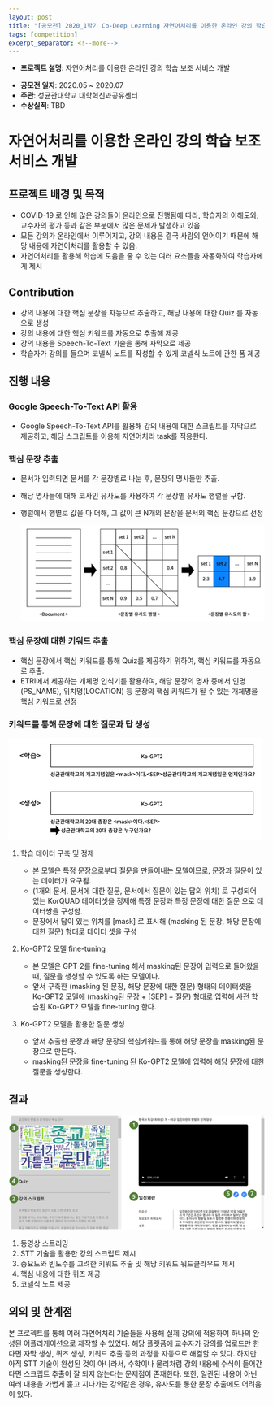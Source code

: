 ```yaml
---
layout: post
title: "[공모전] 2020_1학기 Co-Deep Learning 자연어처리를 이용한 온라인 강의 학습 보조 서비스 개발"
tags: [competition]
excerpt_separator: <!--more-->
---
```


- **프로젝트 설명**: 자연어처리를 이용한 온라인 강의 학습 보조 서비스 개발
<!--more-->
- **공모전 일자**: 2020.05 ~ 2020.07
- **주관**: 성균관대학교 대학혁신과공유센터
- **수상실적**: TBD

# 자연어처리를 이용한 온라인 강의 학습 보조 서비스 개발

## 프로젝트 배경 및 목적

* COVID-19 로 인해 많은 강의들이 온라인으로 진행됨에 따라, 학습자의 이해도와, 교수자의 평가 등과 같은 부분에서 많은 문제가 발생하고 있음.
* 모든 강의가 온라인에서 이루어지고, 강의 내용은 결국 사람의 언어이기 때문에 해당 내용에 자연어처리를 활용할 수 있음.
* 자연어처리를 활용해 학습에 도움을 줄 수 있는 여러 요소들을 자동화하여 학습자에게 제시

## Contribution

* 강의 내용에 대한 핵심 문장을 자동으로 추출하고, 해당 내용에 대한 Quiz 를 자동으로 생성
* 강의 내용에 대한 핵심 키워드를 자동으로 추출해 제공
* 강의 내용을 Speech-To-Text 기술을 통해 자막으로 제공
* 학습자가 강의를 들으며 코넬식 노트를 작성할 수 있게 코넬식 노트에 관한 폼 제공

## 진행 내용

### Google Speech-To-Text API 활용

* Google Speech-To-Text API를 활용해 강의 내용에 대한 스크립트를 자막으로 제공하고, 해당 스크립트를 이용해 자연어처리 task를 적용한다.

### 핵심 문장 추출

* 문서가 입력되면 문서를 각 문장별로 나눈 후, 문장의 명사들만 추출.

* 해당 명사들에 대해 코사인 유사도를 사용하여 각 문장별 유사도 행렬을 구함.

* 행렬에서 행별로 값을 다 더해, 그 값이 큰 N개의 문장을 문서의 핵심 문장으로 선정

    <img src="/assets/img/2020-1-codeep/pcw/sal1.png">

### 핵심 문장에 대한 키워드 추출

* 핵심 문장에서 핵심 키워드를 통해 Quiz를 제공하기 위하여, 핵심 키워드를 자동으로 추출.
* ETRI에서 제공하는 개체명 인식기를 활용하여, 해당 문장의 명사 중에서 인명(PS_NAME), 위치명(LOCATION) 등 문장의 핵심 키워드가 될 수 있는 개체명을 핵심 키워드로 선정

### 키워드를 통해 문장에 대한 질문과 답 생성

  <img src="/assets/img/2020-1-codeep/pcw/sal2.png">

1. 학습 데이터 구축 및 정제
   * 본 모델은 특정 문장으로부터 질문을 만들어내는 모델이므로, 문장과 질문이 있는 데이터가 요구됨.
   * (1개의 문서, 문서에 대한 질문, 문서에서 질문이 있는 답의 위치) 로 구성되어 있는 KorQUAD 데이터셋을 정제해  특정 문장과 특정 문장에 대한 질문 으로 데이터쌍을 구성함.
   * 문장에서 답이 있는 위치를 [mask] 로 표시해 (masking 된 문장, 해당 문장에 대한 질문) 형태로 데이터 셋을 구성

2. Ko-GPT2 모델 fine-tuning
   * 본 모델은 GPT-2를 fine-tuning 해서 masking된 문장이 입력으로 들어왔을 때, 질문을 생성할 수 있도록 하는 모델이다.
   * 앞서 구축한 (masking 된 문장, 해당 문장에 대한 질문) 형태의 데이터셋을 Ko-GPT2 모델에 (masking된 문장 + [SEP] + 질문) 형태로 입력해 사전 학습된 Ko-GPT2 모델을 fine-tuning 한다.

3. Ko-GPT2 모델을 활용한 질문 생성
   * 앞서 추출한 문장과 해당 문장의 핵심키워드를 통해 해당 문장을 masking된 문장으로 만든다.
   * masking된 문장을 fine-tuning 된 Ko-GPT2 모델에 입력해 해당 문장에 대한 질문을 생성한다.

## 결과

  <img src="/assets/img/2020-1-codeep/pcw/sal3.png">  

1. 동영상 스트리밍
2. STT 기술을 활용한 강의 스크립트 제시
3. 중요도와 빈도수를 고려한 키워드 추출 및 해당 키워드 워드클라우드 제시
4. 핵심 내용에 대한 퀴즈 제공
5. 코넬식 노트 제공

## 의의 및 한계점

본 프로젝트를 통해 여러 자연어처리 기술들을 사용해 실제 강의에 적용하여 하나의 완성된 어플리케이션으로 제작할 수 있었다. 해당 플랫폼에 교수자가 강의를 업로드만 한다면 자막 생성, 퀴즈 생성, 키워드 추출 등의 과정을 자동으로 해결할 수 있다. 하지만 아직 STT 기술이 완성된 것이 아니라서, 수학이나 물리처럼 강의 내용에 수식이 들어간다면 스크립트 추출이 잘 되지 않는다는 문제점이 존재한다. 또한, 일관된 내용이 아닌 여러 내용을 가볍게 훑고 지나가는 강의같은 경우, 유사도를 통한 문장 추출에도 어려움이 있다. 